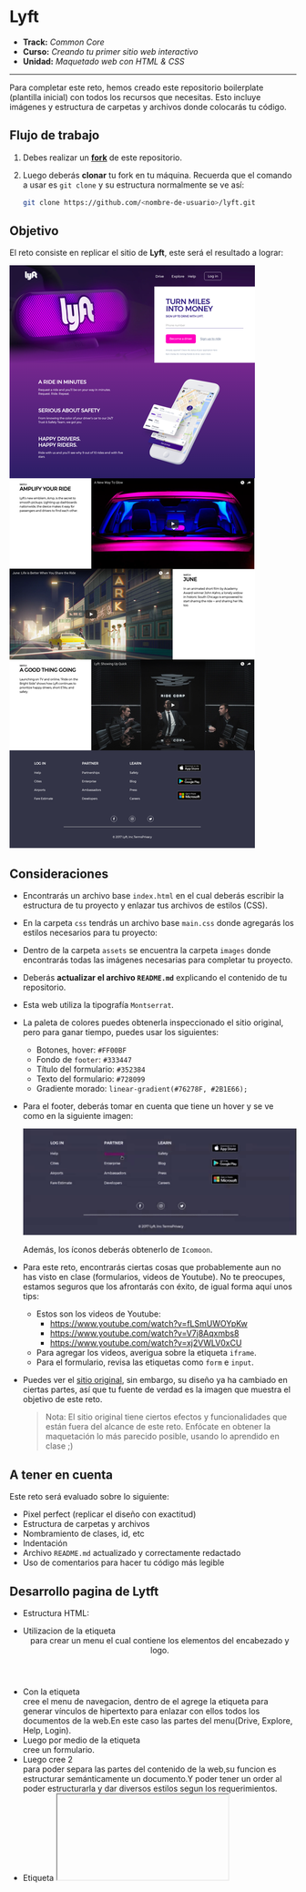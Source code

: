# Lyft

* **Track:** _Common Core_
* **Curso:** _Creando tu primer sitio web interactivo_
* **Unidad:** _Maquetado web con HTML & CSS_

***

Para completar este reto, hemos creado este repositorio boilerplate (plantilla
inicial) con todos los recursos que necesitas. Esto incluye imágenes y
estructura de carpetas y archivos donde colocarás tu código.

## Flujo de trabajo

1. Debes realizar un [**fork**](https://gist.github.com/ivandevp/1de47ae69a5e139a6622d78c882e1f74)
   de este repositorio.

2. Luego deberás **clonar** tu fork en tu máquina. Recuerda que el comando a usar
   es `git clone` y su estructura normalmente se ve así:

   ```bash
   git clone https://github.com/<nombre-de-usuario>/lyft.git
   ```

## Objetivo

El reto consiste en replicar el sitio de **Lyft**, este será el resultado
a lograr:

![Lyft Website](docs/fullpage.png)

## Consideraciones

* Encontrarás un archivo base `index.html` en el cual deberás escribir la
  estructura de tu proyecto y enlazar tus archivos de estilos (CSS).

* En la carpeta `css` tendrás un archivo base `main.css` donde agregarás los
  estilos necesarios para tu proyecto:

* Dentro de la carpeta `assets` se encuentra la carpeta `images` donde
  encontrarás todas las imágenes necesarias para completar tu proyecto.

* Deberás **actualizar el archivo `README.md`** explicando el contenido de tu
  repositorio.

* Esta web utiliza la tipografía `Montserrat`.

* La paleta de colores puedes obtenerla inspeccionado el sitio original, pero
  para ganar tiempo, puedes usar los siguientes:

  - Botones, hover: `#FF00BF`
  - Fondo de `footer`: `#333447`
  - Título del formulario: `#352384`
  - Texto del formulario: `#728099`
  - Gradiente morado: `linear-gradient(#76278F, #2B1E66);`

* Para el footer, deberás tomar en cuenta que tiene un hover y se ve como en la
  siguiente imagen:

  ![Lyft - Footer](docs/footer.gif)

  Además, los íconos deberás obtenerlo de `Icomoon`.

* Para este reto, encontrarás ciertas cosas que probablemente aun no has visto
  en clase (formularios, videos de Youtube). No te preocupes, estamos seguros
  que los afrontarás con éxito, de igual forma aquí unos tips:

  - Estos son los videos de Youtube:
    * https://www.youtube.com/watch?v=fLSmUWOYpKw
    * https://www.youtube.com/watch?v=V7j8Aqxmbs8
    * https://www.youtube.com/watch?v=xj2VWLV0xCU
  - Para agregar los videos, averigua sobre la etiqueta `iframe`.
  - Para el formulario, revisa las etiquetas como `form` e `input`.

* Puedes ver el [sitio original](https://www.lyft.com/), sin embargo, su diseño
  ya ha cambiado en ciertas partes, así que tu fuente de verdad es la imagen que
  muestra el objetivo de este reto.

  > Nota: El sitio original tiene ciertos efectos y funcionalidades que
están fuera del alcance de este reto. Enfócate en obtener la maquetación
lo más parecido posible, usando lo aprendido en clase ;)

## A tener en cuenta

Este reto será evaluado sobre lo siguiente:

* Pixel perfect (replicar el diseño con exactitud)
* Estructura de carpetas y archivos
* Nombramiento de clases, id, etc
* Indentación
* Archivo `README.md` actualizado y correctamente redactado
* Uso de comentarios para hacer tu código más legible


## Desarrollo pagina de Lytft
  - Estructura HTML:
* Utilizacion de la etiqueta <header> para crear un menu el cual contiene los elementos del encabezado y logo.
* Con la etiqueta <nav> cree el menu de navegacion, dentro de el agrege la etiqueta <a>  para generar vínculos de hipertexto para enlazar con ellos todos los  documentos de la web.En este caso las partes del menu(Drive, Explore, Help, Login).
* Luego por medio de la etiqueta <form> cree un formulario.
* Luego cree  2 <section> para poder separa las partes del contenido de la  web,su funcion es estructurar semánticamente un documento.Y poder tener un order al poder estructurarla y dar diversos estilos segun los requerimientos.
* Etiqueta <iframe>inserta una ventana en la que podemos ver el contenido de otra página, en este caso los videos de youtube, sin tener que salir de la pagina de lyft.
*  Por ultimo cree la etiqueta <footer> que representa el pie de un documento o sección. La información que se añade en este bloque corresponde al autor del documento, enlaces a contenido relacionados, información de copyright, avisos legales, etc.
   - Class:
   * Para poder dar estilos y cambiar estructuras con css use una serie de class para poder llevar a cabo el proyecto.
   * "background":La cual utilice para poder poner la imagen de fondo en el <header>.
   * "wrapper":Esta clase me permito encerrar una gran parte de contenidos de la pagina mas especificamente del menu de navegacion, y poder definir las carcteristicas basicas de la pagina: como su anchura, sus bordes,si se centra o no respecto de la ventana del navegador.
   * "container":La utilice para que la pagina web aparezca centrada y con un ancho fijo.
   * "signup":Esta clase esta dentro de la etiqueta form para poder darle estructura al formulario.
   * "form-btn":A traves de esta clase pude ajustar el tamaño del botton definir su fuente, estilos, etc, ademas de poner el color backround corresponiente par poder usar la seudoclase :hover al pasar el mouse sobre ella.
   * "phone": A traves de esta clase pude ajustar las dimensiones de la imagen phone.
   * "text-left": La utilice para poder ajustar el texto en relacion al la imagen del telefono de la <section class="phone">.
    * "text": Esta clase tiene como funcion darle estructura al texto que esta al lado del video.
    * "title": Para poder centrar los parrafos.
    * "info": La utilice para poder ajustar el parrafo mas extenso.
    * "video1","video2","video3": La utlice para poder ajustar las dimensiones del video, y su relacion con respecto al texto.
    